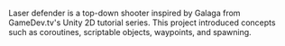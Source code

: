 Laser defender is a top-down shooter inspired by Galaga from GameDev.tv's Unity 2D tutorial series. 
This project introduced concepts such as coroutines, scriptable objects, waypoints, and spawning.
